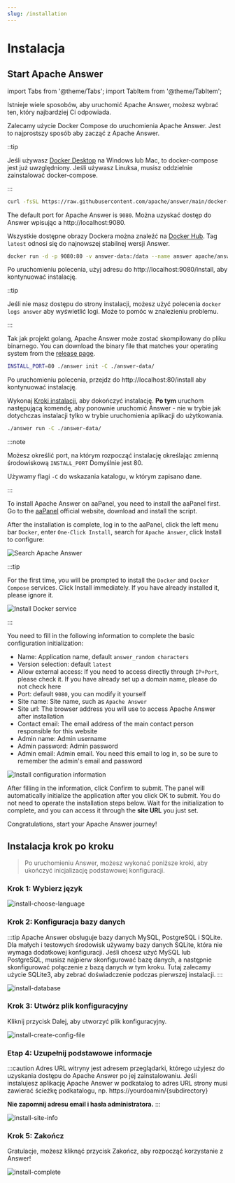 ```yaml
---
slug: /installation
---
```


# Instalacja

## Start Apache Answer

import Tabs from '@theme/Tabs';
import TabItem from '@theme/TabItem';

Istnieje wiele sposobów, aby uruchomić Apache Answer, możesz wybrać ten, który najbardziej Ci odpowiada.

<Tabs queryString="method">
  <TabItem value="docker-compose" label="Docker compose" default>

Zalecamy użycie Docker Compose do uruchomienia Apache Answer. Jest to najprostszy sposób aby zacząć z Apache Answer.

::tip  

Jeśli używasz [Docker Desktop](https://www.docker.com/products/docker-desktop) na Windows lub Mac, to docker-compose jest już uwzględniony. Jeśli używasz Linuksa, musisz oddzielnie zainstalować docker-compose.

:::  

```bash
curl -fsSL https://raw.githubusercontent.com/apache/answer/main/docker-compose.yaml | docker compose -p answer -f - up
```

The default port for Apache Answer is `9080`. Można uzyskać dostęp do Answer wpisując a http://localhost:9080.

  </TabItem>
  <TabItem value="docker" label="Docker">

Wszystkie dostępne obrazy Dockera można znaleźć na [Docker Hub](https://hub.docker.com/r/apache/answer/tags). Tag `latest` odnosi się do najnowszej stabilnej wersji Answer.

```bash
docker run -d -p 9080:80 -v answer-data:/data --name answer apache/answer:latest
```

Po uruchomieniu polecenia, użyj adresu do http://localhost:9080/install, aby kontynuować instalację.

::tip  

Jeśli nie masz dostępu do strony instalacji, możesz użyć polecenia `docker logs answer` aby wyświetlić logi. Może to pomóc w znalezieniu problemu.

:::  

  </TabItem>
  <TabItem value="binary" label="Binary">

Tak jak projekt golang, Apache Answer może zostać skompilowany do pliku binarnego. You can download the binary file that matches your operating system from the [release page](https://github.com/apache/answer/releases).

```bash
INSTALL_PORT=80 ./answer init -C ./answer-data/
```

Po uruchomieniu polecenia, przejdz do http://localhost:80/install aby kontynuować instalację.

Wykonaj [Kroki instalacji](#install-steps), aby dokończyć instalację. **Po tym** uruchom następującą komendę, aby ponownie uruchomić Answer - nie w trybie jak dotychczas instalacji tylko w trybie uruchomienia aplikacji do użytkowania.

```bash
./answer run -C ./answer-data/
```

:::note

Możesz określić port, na którym rozpocząć instalację określając zmienną środowiskową `INSTALL_PORT` Domyślnie jest 80.

Używamy flagi `-C` do wskazania katalogu, w którym zapisano dane.

:::  

  </TabItem>
  <TabItem value="aapanel" label="aaPanel">

To install Apache Answer on aaPanel, you need to install the aaPanel first. Go to the [aaPanel](https://www.aapanel.com/new/download.html?r=dk_answer) official website, download and install the script.

After the installation is complete, log in to the aaPanel, click the left menu bar `Docker`, enter `One-Click Install`, search for `Apache Answer`, click Install to configure:

![Search Apache Answer](/img/docs/aapanel-install.png)

:::tip

For the first time, you will be prompted to install the `Docker` and `Docker Compose` services. Click Install immediately. If you have already installed it, please ignore it.

![Install Docker service](/img/docs/aapanel-init-docker.png)

:::  

You need to fill in the following information to complete the basic configuration initialization:

- Name: Application name, default `answer_random characters`
- Version selection: default `latest`
- Allow external access: If you need to access directly through `IP+Port`, please check it. If you have already set up a domain name, please do not check here
- Port: default `9080`, you can modify it yourself
- Site name: Site name, such as `Apache Answer`
- Site url: The browser address you will use to access Apache Answer after installation
- Contact email: The email address of the main contact person responsible for this website
- Admin name: Admin username
- Admin password: Admin password
- Admin email: Admin email. You need this email to log in, so be sure to remember the admin's email and password

![Install configuration information](/img/docs/aapanel-install-config.png)

After filling in the information, click Confirm to submit. The panel will automatically initialize the application after you click OK to submit. You do not need to operate the installation steps below. Wait for the initialization to complete, and you can access it through the **site URL** you just set.

Congratulations, start your Apache Answer journey!

  </TabItem>
</Tabs>

## Instalacja krok po kroku

> Po uruchomieniu Answer, możesz wykonać poniższe kroki, aby ukończyć inicjalizację podstawowej konfiguracji.

### Krok 1: Wybierz język

![install-choose-language](/img/docs/install-choose-language.png)

### Krok 2: Konfiguracja bazy danych

:::tip
Apache Answer obsługuje bazy danych MySQL, PostgreSQL i SQLite. Dla małych i testowych środowisk używamy bazy danych SQLite, która nie wymaga dodatkowej konfiguracji. Jeśli chcesz użyć MySQL lub PostgreSQL, musisz najpierw skonfigurować bazę danych, a następnie skonfigurować połączenie z bazą danych w tym kroku. Tutaj zalecamy użycie SQLite3, aby zebrać doświadczenie podczas pierwszej instalacji.
:::

![install-database](/img/docs/install-database.png)

### Krok 3: Utwórz plik konfiguracyjny

Kliknij przycisk Dalej, aby utworzyć plik konfiguracyjny.

![install-create-config-file](/img/docs/install-create-config-file.png)

### Etap 4: Uzupełnij podstawowe informacje

:::caution
Adres URL witryny jest adresem przeglądarki, którego użyjesz do uzyskania dostępu do Apache Answer po jej zainstalowaniu. Jeśli instalujesz aplikację Apache Answer w podkatalog to adres URL strony musi zawierać ścieżkę podkatalogu, np. https://yourdoamin/{subdirectory}

**Nie zapomnij adresu email i hasła administratora.**
:::

![install-site-info](/img/docs/install-site-info.png)

### Krok 5: Zakończ

Gratulacje, możesz kliknąć przycisk Zakończ, aby rozpocząć korzystanie z Answer!

![install-complete](/img/docs/install-complete.png)

